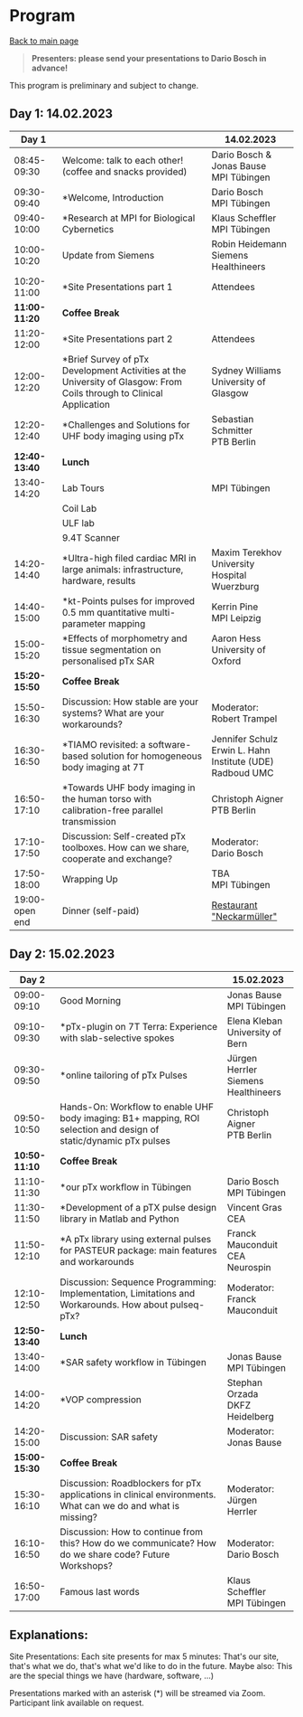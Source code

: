# Program
[Back to main page](index.md)

> **Presenters: please send your presentations to Dario Bosch in advance!**

This program is preliminary and subject to change.

## Day 1: 14.02.2023

| Day 1           |                                                                                                                     | 14.02.2023                                                      |
|-----------------|---------------------------------------------------------------------------------------------------------------------|-----------------------------------------------------------------|
| 08:45-09:30 | Welcome: talk to each other! (coffee and snacks provided) | Dario Bosch & Jonas Bause <br> MPI Tübingen                     |
| 09:30-09:40 | *Welcome, Introduction | Dario Bosch <br> MPI Tübingen |
| 09:40-10:00 | *Research at MPI for Biological Cybernetics | Klaus Scheffler <br> MPI Tübingen |
| 10:00-10:20 | Update from Siemens | Robin Heidemann <br> Siemens Healthineers |
| 10:20-11:00 | *Site Presentations part 1 | Attendees |
| **11:00-11:20** | **Coffee Break** | |
| 11:20-12:00 | *Site Presentations part 2 | Attendees |
| 12:00-12:20 | *Brief Survey of pTx Development Activities at the University of Glasgow: From Coils through to Clinical Application | Sydney Williams <br> University of Glasgow |
| 12:20-12:40 | *Challenges and Solutions for UHF body imaging using pTx | Sebastian Schmitter <br> PTB Berlin |
| **12:40-13:40** | **Lunch** |  |
| 13:40-14:20 | Lab Tours | MPI Tübingen |
|             | Coil Lab | |
|             | ULF lab | |
|             | 9.4T Scanner | |
| 14:20-14:40 | *Ultra-high filed cardiac MRI in large animals: infrastructure, hardware, results | Maxim Terekhov <br> University Hospital Wuerzburg |
| 14:40-15:00 | *kt-Points pulses for improved 0.5 mm quantitative multi-parameter mapping | Kerrin Pine <br> MPI Leipzig |
| 15:00-15:20 | *Effects of morphometry and tissue segmentation on personalised pTx SAR | Aaron Hess <br> University of Oxford | 
| **15:20-15:50** | **Coffee Break** | |
| 15:50-16:30 | Discussion: How stable are your systems? What are your workarounds? | Moderator: <br> Robert Trampel |
| 16:30-16:50 | *TIAMO revisited: a software-based solution for homogeneous body imaging at 7T  | Jennifer Schulz <br> Erwin L. Hahn Institute (UDE) <br> Radboud UMC |
| 16:50-17:10 | *Towards UHF body imaging in the human torso with calibration-free parallel transmission | Christoph Aigner <br> PTB Berlin |
| 17:10-17:50 | Discussion: Self-created pTx toolboxes. How can we share, cooperate and exchange? | Moderator: <br> Dario Bosch |
| 17:50-18:00 | Wrapping Up | TBA <br> MPI Tübingen |
| 19:00-open end  | Dinner (self-paid)  | [Restaurant "Neckarmüller"](Dinner.md) |

## Day 2: 15.02.2023

| Day 2 | | 15.02.2023   |
|-----------------|-----------------------------------------------------------------------------------------------------------------|------------------------------------------|
| 09:00-09:10 | Good Morning | Jonas Bause <br> MPI Tübingen |
| 09:10-09:30 | *pTx-plugin on 7T Terra: Experience with slab-selective spokes | Elena Kleban <br> University of Bern |
| 09:30-09:50 | *online tailoring of pTx Pulses | Jürgen Herrler <br> Siemens Healthineers |
| 09:50-10:50 | Hands-On: Workflow to enable UHF body imaging: B1+ mapping, ROI selection and design of static/dynamic pTx pulses | Christoph Aigner <br> PTB Berlin |
| **10:50-11:10** | **Coffee Break** | |
| 11:10-11:30 | *our pTx workflow in Tübingen | Dario Bosch <br> MPI Tübingen |
| 11:30-11:50 | *Development of a pTX pulse design library in Matlab and Python | Vincent Gras <br> CEA |
| 11:50-12:10 | *A pTx library using external pulses for PASTEUR package: main features and workarounds | Franck Mauconduit <br> CEA Neurospin  |
| 12:10-12:50 | Discussion: Sequence Programming: Implementation, Limitations and Workarounds. How about pulseq-pTx? | Moderator: <br> Franck Mauconduit |
| **12:50-13:40** | **Lunch** | |
| 13:40-14:00 | *SAR safety workflow in Tübingen | Jonas Bause <br> MPI Tübingen |
| 14:00-14:20 | *VOP compression | Stephan Orzada <br> DKFZ Heidelberg |
| 14:20-15:00 | Discussion: SAR safety | Moderator: <br> Jonas Bause |
| **15:00-15:30** | **Coffee Break**  | |
| 15:30-16:10 | Discussion: Roadblockers for pTx applications in clinical environments. What can we do and what is missing? | Moderator: <br> Jürgen Herrler |
| 16:10-16:50 | Discussion: How to continue from this? How do we communicate? How do we share code? Future Workshops? | Moderator: <br> Dario Bosch |
| 16:50-17:00 | Famous last words | Klaus Scheffler <br> MPI Tübingen |

## Explanations:
Site Presentations: Each site presents for max 5 minutes: That's our site, that's what we do, that's what we'd like to do in the future. Maybe also: This are the special things we have (hardware, software, ...)

Presentations marked with an asterisk (*) will be streamed via Zoom. Participant link available on request. 